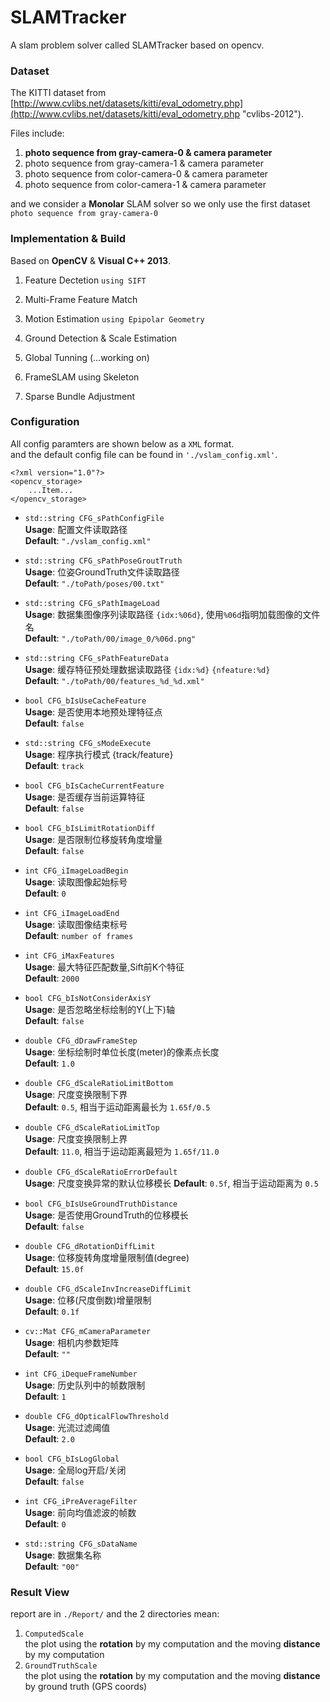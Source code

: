 # SLAMTracker
A slam problem solver called SLAMTracker based on opencv.

### Dataset

The KITTI dataset from [http://www.cvlibs.net/datasets/kitti/eval_odometry.php](http://www.cvlibs.net/datasets/kitti/eval_odometry.php "cvlibs-2012").

Files include:

1. **photo sequence from gray-camera-0 & camera parameter**
2. photo sequence from gray-camera-1 & camera parameter  
3. photo sequence from color-camera-0 & camera parameter  
4. photo sequence from color-camera-1 & camera parameter  

and we consider a **Monolar** SLAM solver so we only use the first dataset `photo sequence from gray-camera-0`

### Implementation & Build

Based on **OpenCV** & **Visual C++ 2013**.

1. Feature Dectetion `using SIFT`  

2. Multi-Frame Feature Match  

3. Motion Estimation `using Epipolar Geometry`

4. Ground Detection & Scale Estimation

5. Global Tunning (...working on)
 1. FrameSLAM using Skeleton
 2. Sparse Bundle Adjustment

### Configuration

All config paramters are shown below as a `XML` format.  
and the default config file can be found in `'./vslam_config.xml'`.

	<?xml version="1.0"?>
	<opencv_storage>
		...Item...
	</opencv_storage>

* `std::string CFG_sPathConfigFile`  
	**Usage**:	配置文件读取路径   
	**Default**:	`"./vslam_config.xml"`

* `std::string CFG_sPathPoseGroutTruth`  
	**Usage**:	位姿GroundTruth文件读取路径  
	**Default**:	`"./toPath/poses/00.txt"`

* `std::string CFG_sPathImageLoad`  
	**Usage**:	数据集图像序列读取路径 `{idx:%06d}`, 使用`%06d`指明加载图像的文件名  
	**Default**:	`"./toPath/00/image_0/%06d.png"`

* `std::string CFG_sPathFeatureData`  
	**Usage**:	缓存特征预处理数据读取路径 `{idx:%d}` `{nfeature:%d}`  
	**Default**:	`"./toPath/00/features_%d_%d.xml"`

* `bool CFG_bIsUseCacheFeature`  
	**Usage**:	是否使用本地预处理特征点    
	**Default**:	`false`

* `std::string CFG_sModeExecute`  
	**Usage**:	程序执行模式 {track/feature}  
	**Default**:	`track`

* `bool CFG_bIsCacheCurrentFeature`  
	**Usage**:	是否缓存当前运算特征  
	**Default**:	`false`

* `bool CFG_bIsLimitRotationDiff`  
	**Usage**:	是否限制位移旋转角度增量  
	**Default**:	`false`

* `int CFG_iImageLoadBegin`  
	**Usage**:	读取图像起始标号  
	**Default**:	`0`

* `int CFG_iImageLoadEnd`  
	**Usage**:	读取图像结束标号  
	**Default**:	`number of frames`

* `int CFG_iMaxFeatures`  
	**Usage**:	最大特征匹配数量,Sift前K个特征  
	**Default**:	`2000`

* `bool CFG_bIsNotConsiderAxisY`  
	**Usage**:	是否忽略坐标绘制的Y(上下)轴  
	**Default**:	`false`

* `double CFG_dDrawFrameStep`  
	**Usage**:	坐标绘制时单位长度(meter)的像素点长度  
	**Default**:	`1.0`

* `double CFG_dScaleRatioLimitBottom`  
	**Usage**:	尺度变换限制下界  
	**Default**:	`0.5`, 相当于运动距离最长为 `1.65f/0.5`

* `double CFG_dScaleRatioLimitTop`  
	**Usage**:	尺度变换限制上界  
	**Default**:	`11.0`, 相当于运动距离最短为 `1.65f/11.0`

* `double CFG_dScaleRatioErrorDefault`  
	**Usage**:	 尺度变换异常的默认位移模长 
	**Default**:	`0.5f`, 相当于运动距离为 `0.5`

* `bool CFG_bIsUseGroundTruthDistance`  
	**Usage**:	是否使用GroundTruth的位移模长  
	**Default**:	`false`

* `double CFG_dRotationDiffLimit`  
	**Usage**:	位移旋转角度增量限制值(degree)  
	**Default**:	`15.0f`

* `double CFG_dScaleInvIncreaseDiffLimit`  
	**Usage**:	位移(尺度倒数)增量限制  
	**Default**:	`0.1f`

* `cv::Mat CFG_mCameraParameter`  
	**Usage**:	相机内参数矩阵  
	**Default**:	`""`

* `int CFG_iDequeFrameNumber`  
	**Usage**:  历史队列中的帧数限制	  
	**Default**:	`1`

* `double CFG_dOpticalFlowThreshold`  
	**Usage**:	光流过滤阈值  
	**Default**:	`2.0`

* `bool CFG_bIsLogGlobal`  
	**Usage**:	全局log开启/关闭  
	**Default**:	`false`

* `int CFG_iPreAverageFilter`  
	**Usage**:	前向均值滤波的帧数  
	**Default**:	`0`

* `std::string CFG_sDataName`  
	**Usage**:	数据集名称  
	**Default**:	`"00"`

### Result View

report are in `./Report/` and the 2 directories mean:

1. `ComputedScale`  
	the plot using the **rotation** by my computation and the moving **distance** by my computation
2. `GroundTruthScale`  
	the plot using the **rotation** by my computation and the moving **distance** by ground truth (GPS coords)